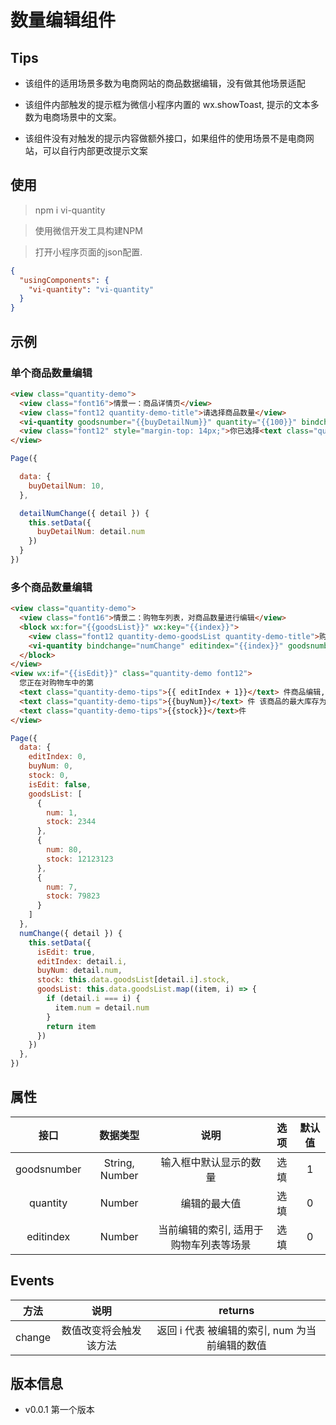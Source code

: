 # 数量编辑组件

## Tips

+ 该组件的适用场景多数为电商网站的商品数据编辑，没有做其他场景适配

+ 该组件内部触发的提示框为微信小程序内置的 wx.showToast, 提示的文本多数为电商场景中的文案。

+ 该组件没有对触发的提示内容做额外接口，如果组件的使用场景不是电商网站，可以自行内部更改提示文案

## 使用

> npm i vi-quantity <br>

> 使用微信开发工具构建NPM <br>

> 打开小程序页面的json配置. <br>


```json
{
  "usingComponents": {
    "vi-quantity": "vi-quantity"
  }
}
```

## 示例

<!-- visionUI code example -->

### 单个商品数量编辑

```html
<view class="quantity-demo">
  <view class="font16">情景一：商品详情页</view>
  <view class="font12 quantity-demo-title">请选择商品数量</view>
  <vi-quantity goodsnumber="{{buyDetailNum}}" quantity="{{100}}" bindchange="detailNumChange"></vi-quantity>
  <view class="font12" style="margin-top: 14px;">你已选择<text class="quantity-demo-tips">{{buyDetailNum}}</text>件商品</view>
</view>
```

```javascript
Page({

  data: {
    buyDetailNum: 10,
  },

  detailNumChange({ detail }) {
    this.setData({
      buyDetailNum: detail.num
    })
  }
})
```

<!-- code example -->

### 多个商品数量编辑

```html
<view class="quantity-demo">
  <view class="font16">情景二：购物车列表，对商品数量进行编辑</view>
  <block wx:for="{{goodsList}}" wx:key="{{index}}">
    <view class="font12 quantity-demo-goodsList quantity-demo-title">购物车商品 -- {{index + 1}}</view>
    <vi-quantity bindchange="numChange" editindex="{{index}}" goodsnumber="{{item.num}}" quantity="{{item.stock}}"></vi-quantity>
  </block>
</view>
<view wx:if="{{isEdit}}" class="quantity-demo font12">
  您正在对购物车中的第 
  <text class="quantity-demo-tips">{{ editIndex + 1}}</text> 件商品编辑, 你准备要购买     
  <text class="quantity-demo-tips">{{buyNum}}</text> 件 该商品的最大库存为 
  <text class="quantity-demo-tips">{{stock}}</text>件
</view>
```

```javascript
Page({
  data: {
    editIndex: 0,
    buyNum: 0,
    stock: 0,
    isEdit: false,
    goodsList: [
      {
        num: 1,
        stock: 2344
      },
      {
        num: 80,
        stock: 12123123
      },
      {
        num: 7,
        stock: 79823
      }
    ]
  },
  numChange({ detail }) {
    this.setData({
      isEdit: true,
      editIndex: detail.i,
      buyNum: detail.num,
      stock: this.data.goodsList[detail.i].stock,
      goodsList: this.data.goodsList.map((item, i) => {
        if (detail.i === i) {
          item.num = detail.num
        }
        return item
      })
    })
  },
})
```

<!-- code example -->

<!-- visionUI code example -->

## 属性

| 接口 | 数据类型 | 说明 | 选项 | 默认值 |
| :--: | :--: | :--: | :--: | :--: |
| goodsnumber | String, Number | 输入框中默认显示的数量 | 选填 | 1 |
| quantity | Number | 编辑的最大值 | 选填 | 0 |
| editindex | Number | 当前编辑的索引, 适用于购物车列表等场景 | 选填 | 0 |

## Events

| 方法 | 说明 | returns |
| :--: | :--: | :--: |
| change | 数值改变将会触发该方法 | 返回 i 代表 被编辑的索引, num 为当前编辑的数值 |

## 版本信息

+ v0.0.1 第一个版本